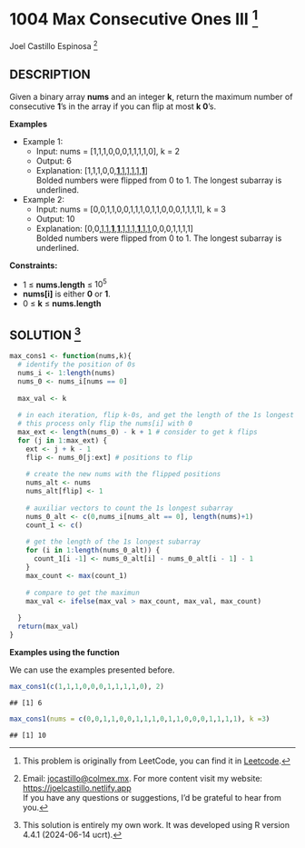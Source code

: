 
# 1004 Max Consecutive Ones III [^1]

Joel Castillo Espinosa [^2]

## DESCRIPTION

Given a binary array **nums** and an integer **k**, return the maximum
number of consecutive **1**’s in the array if you can flip at most **k
0**’s.

**Examples**

- Example 1:
  - Input: nums = \[1,1,1,0,0,0,1,1,1,1,0\], k = 2
  - Output: 6
  - Explanation: \[1,1,1,0,0,<u>**1**,1,1,1,1,**1**</u>\] <br> Bolded
    numbers were flipped from 0 to 1. The longest subarray is
    underlined.
- Example 2:
  - Input: nums = \[0,0,1,1,0,0,1,1,1,0,1,1,0,0,0,1,1,1,1\], k = 3
  - Output: 10
  - Explanation:
    \[0,0,<u>1,1,**1**,**1**,1,1,1,**1**,1,1</u>,0,0,0,1,1,1,1\] <br>
    Bolded numbers were flipped from 0 to 1. The longest subarray is
    underlined.

**Constraints:**

- 1 ≤ **nums.length** ≤ $10^{5}$
- **nums\[i\]** is either **0** or **1**.
- 0 ≤ **k** ≤ **nums.length**

## SOLUTION [^3]

``` r
max_cons1 <- function(nums,k){
  # identify the position of 0s
  nums_i <- 1:length(nums)
  nums_0 <- nums_i[nums == 0]
  
  max_val <- k 
  
  # in each iteration, flip k-0s, and get the length of the 1s longest subarray 
  # this process only flip the nums[i] with 0
  max_ext <- length(nums_0) - k + 1 # consider to get k flips
  for (j in 1:max_ext) {
    ext <- j + k - 1
    flip <- nums_0[j:ext] # positions to flip
    
    # create the new nums with the flipped positions
    nums_alt <- nums
    nums_alt[flip] <- 1
    
    # auxiliar vectors to count the 1s longest subarray 
    nums_0_alt <- c(0,nums_i[nums_alt == 0], length(nums)+1)
    count_1 <- c()
    
    # get the length of the 1s longest subarray
    for (i in 1:length(nums_0_alt)) {
      count_1[i -1] <- nums_0_alt[i] - nums_0_alt[i - 1] - 1
    }
    max_count <- max(count_1) 
    
    # compare to get the maximun
    max_val <- ifelse(max_val > max_count, max_val, max_count)
    
  }
  return(max_val)
}
```

**Examples using the function**

We can use the examples presented before.

``` r
max_cons1(c(1,1,1,0,0,0,1,1,1,1,0), 2)
```

    ## [1] 6

``` r
max_cons1(nums = c(0,0,1,1,0,0,1,1,1,0,1,1,0,0,0,1,1,1,1), k =3)
```

    ## [1] 10

[^1]: This problem is originally from LeetCode, you can find it in
    [Leetcode](https://leetcode.com/problems/max-consecutive-ones-iii/?envType=study-plan-v2&envId=leetcode-75).

[^2]: Email: <jocastillo@colmex.mx>. For more content visit my website:
    <https://joelcastillo.netlify.app> <br> If you have any questions or
    suggestions, I’d be grateful to hear from you.

[^3]: This solution is entirely my own work. It was developed using R
    version 4.4.1 (2024-06-14 ucrt).
